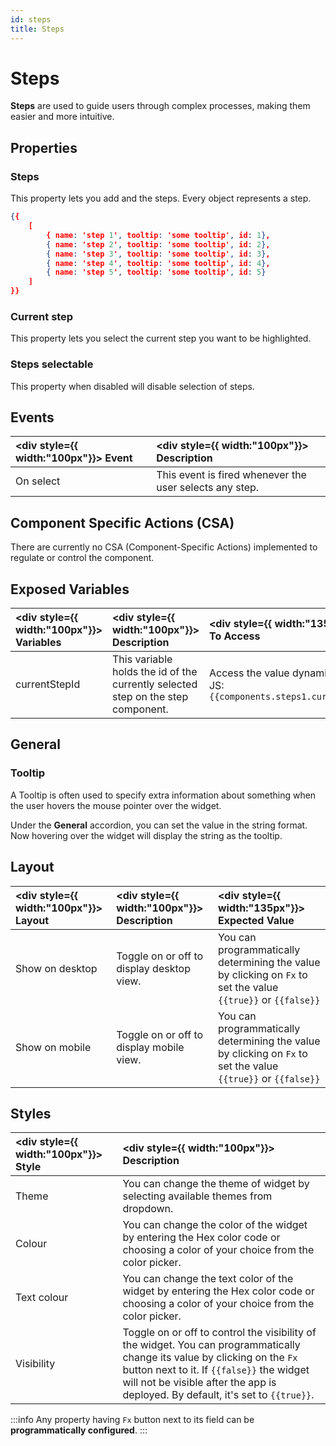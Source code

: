 ```yaml
---
id: steps
title: Steps
---
```

# Steps

**Steps** are used to guide users through complex processes, making them easier and more intuitive.

<div>

## Properties

### Steps

This property lets you add and the steps. Every object represents a step.

```json
{{
    [
        { name: 'step 1', tooltip: 'some tooltip', id: 1},
        { name: 'step 2', tooltip: 'some tooltip', id: 2},
        { name: 'step 3', tooltip: 'some tooltip', id: 3},
        { name: 'step 4', tooltip: 'some tooltip', id: 4},
        { name: 'step 5', tooltip: 'some tooltip', id: 5}
    ]
}}
```

### Current step

This property lets you select the current step you want to be highlighted.

### Steps selectable

This property when disabled will disable selection of steps.

</div>

<div>

## Events

| <div style={{ width:"100px"}}> Event </div> | <div style={{ width:"100px"}}> Description </div> |
|:------------------|:---------------------|
| On select | This event is fired whenever the user selects any step. |

</div>

<div>

## Component Specific Actions (CSA)

There are currently no CSA (Component-Specific Actions) implemented to regulate or control the component.

</div>

<div>

## Exposed Variables

| <div style={{ width:"100px"}}> Variables  </div>  | <div style={{ width:"100px"}}> Description </div> | <div style={{ width:"135px"}}> How To Access </div>|
|:----------- |:----------- |:--------------|
| currentStepId | This variable holds the id of the currently selected step on the step component.| Access the value dynamically using JS: `{{components.steps1.currentStepId}}`|

</div>

<div>

## General
### Tooltip

A Tooltip is often used to specify extra information about something when the user hovers the mouse pointer over the widget.

Under the <b>General</b> accordion, you can set the value in the string format. Now hovering over the widget will display the string as the tooltip.

</div>

<div>

## Layout

| <div style={{ width:"100px"}}> Layout </div> | <div style={{ width:"100px"}}> Description </div> | <div style={{ width:"135px"}}> Expected Value </div> |
|:--------------- |:----------------------------------------- | :------------------------------------------------------------------------------------------------------------- |
| Show on desktop | Toggle on or off to display desktop view. | You can programmatically determining the value by clicking on `Fx` to set the value `{{true}}` or `{{false}}` |
| Show on mobile  | Toggle on or off to display mobile view.  | You can programmatically determining the value by clicking on `Fx` to set the value `{{true}}` or `{{false}}` |

</div>

<div>

## Styles

| <div style={{ width:"100px"}}> Style </div> | <div style={{ width:"100px"}}>  Description </div> |
|:------------ |:-------------|
| Theme | You can change the theme of widget by selecting available themes from dropdown. |
| Colour | You can change the  color of the widget by entering the Hex color code or choosing a color of your choice from the color picker. |
| Text colour | You can change the  text color of the widget by entering the Hex color code or choosing a color of your choice from the color picker. |
| Visibility | Toggle on or off to control the visibility of the widget. You can programmatically change its value by clicking on the `Fx` button next to it. If `{{false}}` the widget will not be visible after the app is deployed. By default, it's set to `{{true}}`. |

:::info
Any property having `Fx` button next to its field can be **programmatically configured**.
:::

</div>